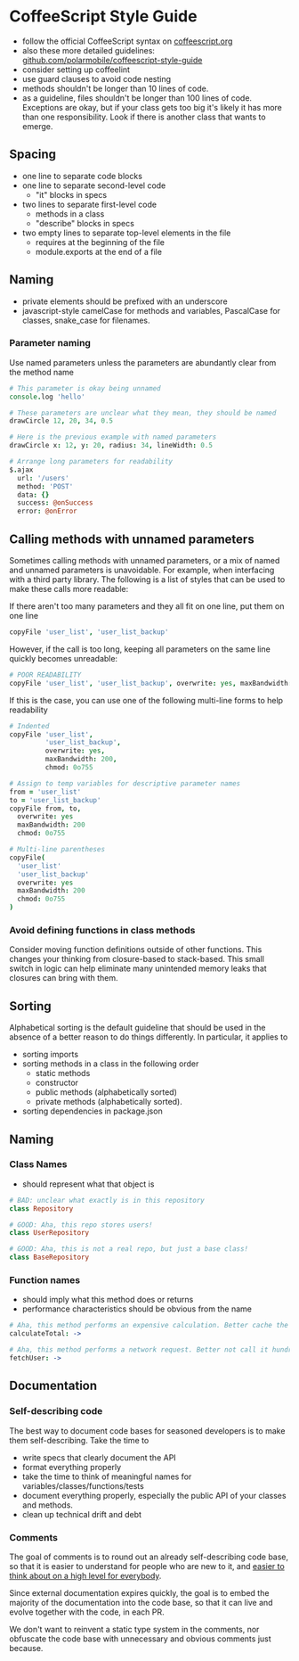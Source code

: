 # CoffeeScript Style Guide
* follow the official CoffeeScript syntax on [coffeescript.org](http://coffeescript.org)
* also these more detailed guidelines: [github.com/polarmobile/coffeescript-style-guide](https://github.com/polarmobile/coffeescript-style-guide)
* consider setting up coffeelint
* use guard clauses to avoid code nesting
* methods shouldn't be longer than 10 lines of code.
* as a guideline, files shouldn't be longer than 100 lines of code. Exceptions are okay, but if your class gets too big it's likely it has more than one responsibility. Look if there is another class that wants to emerge.



## Spacing
* one line to separate code blocks
* one line to separate second-level code
  * "it" blocks in specs
* two lines to separate first-level code
  * methods in a class
  * "describe" blocks in specs
* two empty lines to separate top-level elements in the file
  * requires at the beginning of the file
  * module.exports at the end of a file



## Naming
* private elements should be prefixed with an underscore
* javascript-style camelCase for methods and variables, PascalCase for classes, snake_case for filenames.


### Parameter naming
Use named parameters unless the parameters are abundantly clear from the method name
```coffeescript
# This parameter is okay being unnamed
console.log 'hello'

# These parameters are unclear what they mean, they should be named
drawCircle 12, 20, 34, 0.5

# Here is the previous example with named parameters
drawCircle x: 12, y: 20, radius: 34, lineWidth: 0.5

# Arrange long parameters for readability
$.ajax
  url: '/users'
  method: 'POST'
  data: {}
  success: @onSuccess
  error: @onError
```



## Calling methods with unnamed parameters
Sometimes calling methods with unnamed parameters, or a mix of named and unnamed parameters is unavoidable.  For example, when interfacing with a third party library.
The following is a list of styles that can be used to make these calls more readable:

If there aren't too many parameters and they all fit on one line, put them on one line
```coffeescript
copyFile 'user_list', 'user_list_backup'
```

However, if the call is too long, keeping all parameters on the same line quickly becomes unreadable:
```coffeescript
# POOR READABILITY
copyFile 'user_list', 'user_list_backup', overwrite: yes, maxBandwidth: 200, chmod: 0o755
```

If this is the case, you can use one of the following multi-line forms to help readability
```coffeescript
# Indented
copyFile 'user_list',
         'user_list_backup',
         overwrite: yes,
         maxBandwidth: 200,
         chmod: 0o755

# Assign to temp variables for descriptive parameter names
from = 'user_list'
to = 'user_list_backup'
copyFile from, to,
  overwrite: yes
  maxBandwidth: 200
  chmod: 0o755

# Multi-line parentheses
copyFile(
  'user_list'
  'user_list_backup'
  overwrite: yes
  maxBandwidth: 200
  chmod: 0o755
)
```


### Avoid defining functions in class methods
Consider moving function definitions outside of other functions. This changes your thinking from closure-based to stack-based.
This small switch in logic can help eliminate many unintended memory leaks that closures can bring with them.




## Sorting
Alphabetical sorting is the default guideline that should be used in the absence of a better reason to do things differently.
In particular, it applies to
* sorting imports
* sorting methods in a class in the following order
  * static methods
  * constructor
  * public methods (alphabetically sorted)
  * private methods (alphabetically sorted).
* sorting dependencies in package.json



## Naming
### Class Names
* should represent what that object is

```coffeescript
# BAD: unclear what exactly is in this repository
class Repository

# GOOD: Aha, this repo stores users!
class UserRepository

# GOOD: Aha, this is not a real repo, but just a base class!
class BaseRepository
```


### Function names
* should imply what this method does or returns
* performance characteristics should be obvious from the name

```coffeescript
# Aha, this method performs an expensive calculation. Better cache the result!
calculateTotal: ->

# Aha, this method performs a network request. Better not call it hundreds of times in a loop, but find a better way like batch loading!
fetchUser: ->
```



## Documentation
### Self-describing code
The best way to document code bases for seasoned developers is to make them self-describing. Take the time to
* write specs that clearly document the API
* format everything properly
* take the time to think of meaningful names for variables/classes/functions/tests
* document everything properly, especially the public API of your classes and methods.
* clean up technical drift and debt


### Comments
The goal of comments is to round out an already self-describing code base, so that it is easier to understand for people who are new to it,
and [easier to think about on a high level for everybody](http://blog.codinghorror.com/code-tells-you-how-comments-tell-you-why).

Since external documentation expires quickly, the goal is to embed the majority of the documentation into the code base, so that it can live
and evolve together with the code, in each PR.

We don't want to reinvent a static type system in the comments, nor obfuscate the code base with unnecessary and obvious comments just because.

